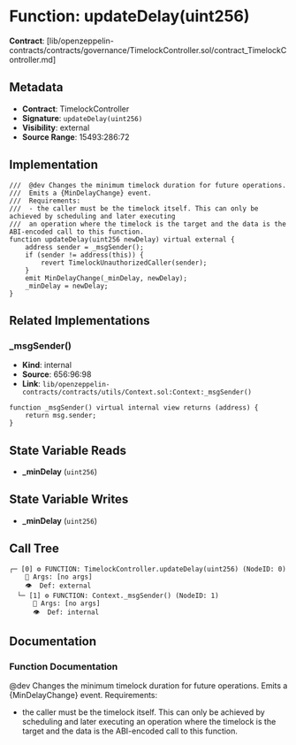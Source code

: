 # Function: updateDelay(uint256)

**Contract**: [lib/openzeppelin-contracts/contracts/governance/TimelockController.sol/contract_TimelockController.md]

## Metadata

- **Contract**: TimelockController
- **Signature**: `updateDelay(uint256)`
- **Visibility**: external
- **Source Range**: 15493:286:72

## Implementation

```solidity
///  @dev Changes the minimum timelock duration for future operations.
///  Emits a {MinDelayChange} event.
///  Requirements:
///  - the caller must be the timelock itself. This can only be achieved by scheduling and later executing
///  an operation where the timelock is the target and the data is the ABI-encoded call to this function.
function updateDelay(uint256 newDelay) virtual external {
    address sender = _msgSender();
    if (sender != address(this)) {
        revert TimelockUnauthorizedCaller(sender);
    }
    emit MinDelayChange(_minDelay, newDelay);
    _minDelay = newDelay;
}
```

## Related Implementations

### _msgSender()

- **Kind**: internal
- **Source**: 656:96:98
- **Link**: `lib/openzeppelin-contracts/contracts/utils/Context.sol:Context:_msgSender()`

```solidity
function _msgSender() virtual internal view returns (address) {
    return msg.sender;
}
```

## State Variable Reads

- **_minDelay** (`uint256`)

## State Variable Writes

- **_minDelay** (`uint256`)

## Call Tree

```
┌─ [0] ⚙️ FUNCTION: TimelockController.updateDelay(uint256) (NodeID: 0)
    💬 Args: [no args]
    👁️  Def: external
  └─ [1] ⚙️ FUNCTION: Context._msgSender() (NodeID: 1)
      💬 Args: [no args]
      👁️  Def: internal
```

## Documentation

### Function Documentation

 @dev Changes the minimum timelock duration for future operations.
 Emits a {MinDelayChange} event.
 Requirements:
 - the caller must be the timelock itself. This can only be achieved by scheduling and later executing
 an operation where the timelock is the target and the data is the ABI-encoded call to this function.
